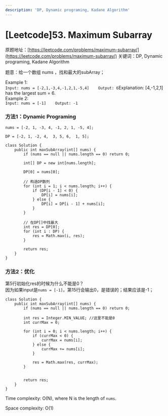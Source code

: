 ```yaml
---
description: 'DP, Dynamic programing, Kadane Algorithm'
---
```


# \[Leetcode\]53. Maximum Subarray

原题地址：[https://leetcode.com/problems/maximum-subarray/](https://leetcode.com/problems/maximum-subarray/) 关键词：DP, Dynamic programing, Kadane Algorithm

题意：给一个数组 nums ，找和最大的subArray；

Example 1:  
`Input: nums = [-2,1,-3,4,-1,2,1,-5,4]   
Output: 6`Explanation: \[4,-1,2,1\] has the largest sum = 6.   
Example 2:  
`Input: nums = [-1]   
Output: -1`

### 方法1：Dynamic Programing

`nums = [-2, 1, -3, 4, -1, 2, 1, -5, 4];`

  `DP = [-2, 1, -2, 4,  3, 5, 6,  1, 5];`

```text
class Solution {
    public int maxSubArray(int[] nums) {
        if (nums == null || nums.length == 0) return 0;
        
        int[] DP = new int[nums.length];
        
        DP[0] = nums[0];
        
        // 构造DP数列
        for (int i = 1; i < nums.length; i++) {
            if (DP[i - 1] < 0) {
                DP[i] = nums[i];
            } else {
                DP[i] = DP[i - 1] + nums[i];
            }        
        }
        
        // 在DP[]中找最大
        int res = DP[0];
        for (int i : DP) {
            res = Math.max(i, res);
        }
        
        return res;
    }
}
```

### 方法2：优化

第5行初始化res的时候为什么不能是0？  
因为如果input是`nums = [-1]`，第15行会输出0，是错误的；结果应该是-1；

```text
class Solution {
    public int maxSubArray(int[] nums) {
        if (nums == null || nums.length == 0) return 0;
        
        int res = Integer.MIN_VALUE; //这里不能是0
        int currMax = 0;
        
        for (int i = 0; i < nums.length; i++) {
            if (currMax < 0) {
                currMax = nums[i];
            } else {
                currMax += nums[i];
            }
            
            res = Math.max(res, currMax);
        }
        
        
        return res;
    }
}
```

Time complexity: O\(N\), where N is the length of `nums`.

Space complexity: O\(1\)

